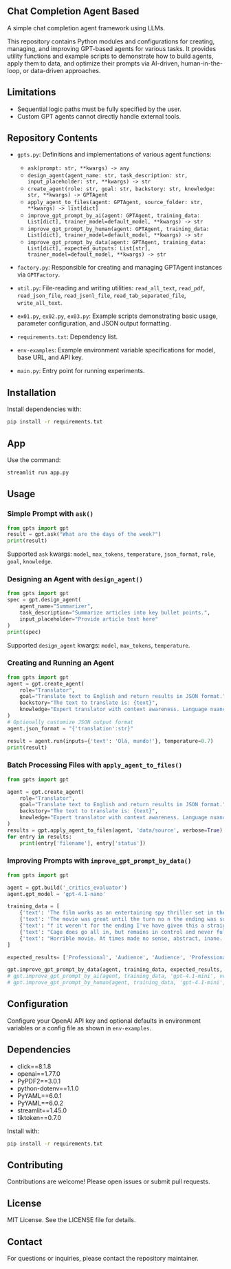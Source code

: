 ## Chat Completion Agent Based

A simple chat completion agent framework using LLMs.

This repository contains Python modules and configurations for creating, managing, and improving GPT-based agents for various tasks. It provides utility functions and example scripts to demonstrate how to build agents, apply them to data, and optimize their prompts via AI-driven, human-in-the-loop, or data-driven approaches.

## Limitations

* Sequential logic paths must be fully specified by the user.
* Custom GPT agents cannot directly handle external tools.

## Repository Contents

* `gpts.py`: Definitions and implementations of various agent functions:

  * `ask(prompt: str, **kwargs) -> any`
  * `design_agent(agent_name: str, task_description: str, input_placeholder: str, **kwargs) -> str`
  * `create_agent(role: str, goal: str, backstory: str, knowledge: str, **kwargs) -> GPTAgent`
  * `apply_agent_to_files(agent: GPTAgent, source_folder: str, **kwargs) -> list[dict]`
  * `improve_gpt_prompt_by_ai(agent: GPTAgent, training_data: List[dict], trainer_model=default_model, **kwargs) -> str`
  * `improve_gpt_prompt_by_human(agent: GPTAgent, training_data: List[dict], trainer_model=default_model, **kwargs) -> str`
  * `improve_gpt_prompt_by_data(agent: GPTAgent, training_data: List[dict], expected_outputs: List[str], trainer_model=default_model, **kwargs) -> str`
* `factory.py`: Responsible for creating and managing GPTAgent instances via `GPTFactory`.
* `util.py`: File-reading and writing utilities: `read_all_text`, `read_pdf`, `read_json_file`, `read_jsonl_file`, `read_tab_separated_file`, `write_all_text`.
* `ex01.py`, `ex02.py`, `ex03.py`: Example scripts demonstrating basic usage, parameter configuration, and JSON output formatting.
* `requirements.txt`: Dependency list.
* `env-examples`: Example environment variable specifications for model, base URL, and API key.
* `main.py`: Entry point for running experiments.

## Installation

Install dependencies with:

```bash
pip install -r requirements.txt
```

## App

Use the command:

```bash
streamlit run app.py
```

## Usage

### Simple Prompt with `ask()`

```python
from gpts import gpt
result = gpt.ask("What are the days of the week?")
print(result)
```

Supported `ask` kwargs: `model`, `max_tokens`, `temperature`, `json_format`, `role`, `goal`, `knowledge`.

### Designing an Agent with `design_agent()`

```python
from gpts import gpt
spec = gpt.design_agent(
    agent_name="Summarizer",
    task_description="Summarize articles into key bullet points.",
    input_placeholder="Provide article text here"
)
print(spec)
```

Supported `design_agent` kwargs: `model`, `max_tokens`, `temperature`.

### Creating and Running an Agent

```python
from gpts import gpt
agent = gpt.create_agent(
    role="Translator",
    goal="Translate text to English and return results in JSON format.",
    backstory="The text to translate is: {text}",
    knowledge="Expert translator with context awareness. Language nuances and idioms."
)
# Optionally customize JSON output format
agent.json_format = "{'translation':str}"

result = agent.run(inputs={'text': 'Olá, mundo!'}, temperature=0.7)
print(result)
```

### Batch Processing Files with `apply_agent_to_files()`

```python
from gpts import gpt

agent = gpt.create_agent(
    role="Translator",
    goal="Translate text to English and return results in JSON format.",
    backstory="The text to translate is: {text}",
    knowledge="Expert translator with context awareness. Language nuances and idioms."
)
results = gpt.apply_agent_to_files(agent, 'data/source', verbose=True)
for entry in results:
    print(entry['filename'], entry['status'])
```

### Improving Prompts with `improve_gpt_prompt_by_data()`

```python
from gpts import gpt

agent = gpt.build('_critics_evaluator')
agent.gpt_model = 'gpt-4.1-nano'

training_data = [
    {'text': 'The film works as an entertaining spy thriller set in the corridors of the Vatican, but also as a serene reflection on commitment, power and faith.[Full review in Spanish]'},
    {'text': 'The movie was great until the turn no n the ending was such disgusting rewriting of anything that would happen in the conclave. Would give it a zero'},
    {'text': "f it weren't for the ending I've have given this a straight 5 stars. As it was, the twist feels unnecessary and detracts from everything that's gone before."},
    {'text': "Cage does go all in, but remains in control and never fully succumbs to overdone theatrics as in the recent past. It’s a performance that makes his unnamed “surfer” sad, tortured, pathetic, relatable and redeemable."},
    {'text': "Horrible movie. At times made no sense, abstract, inane. More like B movie. I don't think that I've seen that bad of a movie in years. Save your $$."}
]

expected_results= ['Professional', 'Audience', 'Audience', 'Professional', 'Audience']

gpt.improve_gpt_prompt_by_data(agent, training_data, expected_results, 'gpt-4.1-mini', verbose=True)
# gpt.improve_gpt_prompt_by_ai(agent, training_data, 'gpt-4.1-mini', verbose=True)
# gpt.improve_gpt_prompt_by_human(agent, training_data, 'gpt-4.1-mini', verbose=True)
```

## Configuration

Configure your OpenAI API key and optional defaults in environment variables or a config file as shown in `env-examples`.

## Dependencies

* click==8.1.8
* openai==1.77.0
* PyPDF2==3.0.1
* python-dotenv==1.1.0
* PyYAML==6.0.1
* PyYAML==6.0.2
* streamlit==1.45.0
* tiktoken==0.7.0

Install with:

```bash
pip install -r requirements.txt
```

## Contributing

Contributions are welcome! Please open issues or submit pull requests.

## License

MIT License. See the LICENSE file for details.

## Contact

For questions or inquiries, please contact the repository maintainer.
